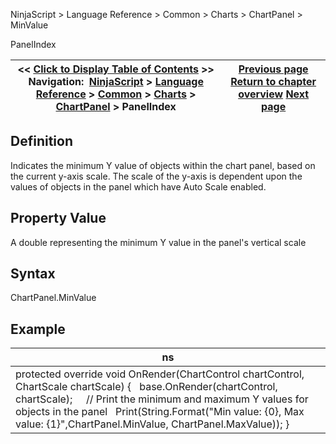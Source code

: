 ﻿
NinjaScript \> Language Reference \> Common \> Charts \> ChartPanel \> MinValue

PanelIndex

| \<\< [Click to Display Table of Contents](minvalue_chartpanel.md) \>\> **Navigation:**     [NinjaScript](ninjascript.md) \> [Language Reference](language_reference_wip.md) \> [Common](common.md) \> [Charts](chart.md) \> [ChartPanel](chartpanel.md) \> PanelIndex | [Previous page](maxvalue_chartpanel.md) [Return to chapter overview](chartpanel.md) [Next page](panelindex_chartpanel.md) |
| --- | --- |
## Definition
Indicates the minimum Y value of objects within the chart panel, based on the current y\-axis scale. The scale of the y\-axis is dependent upon the values of objects in the panel which have Auto Scale enabled.
## 
## Property Value
A double representing the minimum Y value in the panel's vertical scale
 
## Syntax
ChartPanel.MinValue
## 
## Example

| ns |
| --- |
| protected override void OnRender(ChartControl chartControl, ChartScale chartScale) {    base.OnRender(chartControl, chartScale);      // Print the minimum and maximum Y values for objects in the panel    Print(String.Format("Min value: {0}, Max value: {1}",ChartPanel.MinValue, ChartPanel.MaxValue)); } |
